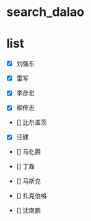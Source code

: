# search_dalao

# list

- [x] 刘强东

- [x] 雷军

- [x] 李彦宏

- [x] 柳传志

- [] 比尔盖茨

- [x] 汪建

- [] 马化腾

- [] 丁磊

- [] 马斯克

- [] 扎克伯格

- [] 沈南鹏




